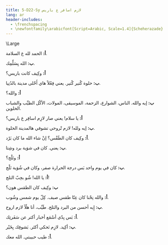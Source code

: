 ```yaml
---
title: 5-D22-Sy لازم اسافر ع باريس
lang: ar
header-includes:
  - \frenchspacing
  - \newfontfamily\arabicfont[Script=Arabic, Scale=1.4]{Scheherazade}
---
```


\Large


**أ:** الحمد لله ع السلامة.

**ب:** الله يِسَلِّمِك. 

**أ:** وكِيف كانت باريس؟

**ب:** حلوة كْتير كْتير. يعني فِعْلاً هاي أَحْلى مدينة بالدُنِيا.

**أ:** والله؟

**ب:** إيه والله. الناس، الشوارع، الزحمة، الموسيقى، المولات، الأكْل الطيِّب والشباب الحلوين.

**أ:** يا سلام! يعني صار لازِم اسافِر ع باريس؟ 

**ب:** إيه ولله! لازم تْروحي تشوفي هالمدينة الحلوة. 

**أ:** وكِيف كان الطَقْس؟ إنْ شاء الله ما كان بَرْد.

**ب:** يعني. كان في شوَية برد وشِتا.

**أ:** وتَلْج؟

**ب:** كان في يوم واحد بَس درجة الحرارة صفر، وكان في شُوَية تَلْج.

**أ:** يا الله! شُو بحِبّ التلج!

**ب:** وكِيف كان الطقس هون؟

**أ:** والله نِحْنا كان عِنّا طقس صيف. كِلّ يوم شمس وشُوب.

**ب:** إِيه أحسن من البرد والتلج. طَيِّب، أنا هلّأ لازم اروح.

**أ:** بَس بِدّي أسْمَع أخبار أكتر عن سَفَرتِك.

**ب:** أكِيد. لازِم نَحكي أكتَر. بَشوفِك بِخَيْر. 

**أ:** طيب حبيبتي. الله معك.

